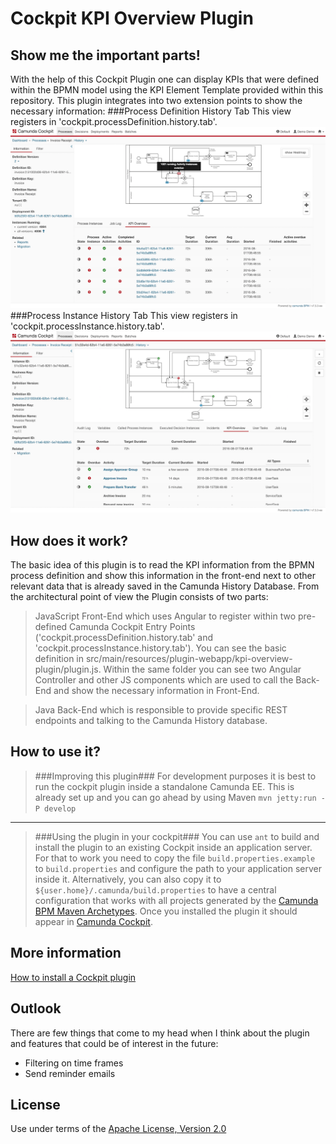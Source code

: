 # Cockpit KPI Overview Plugin

## Show me the important parts!
With the help of this Cockpit Plugin one can display KPIs that were defined within the BPMN model using the KPI Element Template provided within this repository.
This plugin integrates into two extension points to show the necessary information:
###Process Definition History Tab
This view registers in 'cockpit.processDefinition.history.tab'.
![Screenshot](screenshot-processdefinition.png)
###Process Instance History Tab
This view registers in 'cockpit.processInstance.history.tab'.
![Screenshot](screenshot-processinstance.png)


## How does it work?
The basic idea of this plugin is to read the KPI information from the BPMN process definition and show this information in the front-end next to other relevant data that is already saved in the Camunda History Database.
From the architectural point of view the Plugin consists of two parts:
> JavaScript Front-End which uses Angular to register within two pre-defined Camunda Cockpit Entry Points ('cockpit.processDefinition.history.tab' and 'cockpit.processInstance.history.tab'). You can see the basic definition in src/main/resources/plugin-webapp/kpi-overview-plugin/plugin.js.
Within the same folder you can see two Angular Controller and other JS components which are used to call the Back-End and show the necessary information in Front-End.

> Java Back-End which is responsible to provide specific REST endpoints and talking to the Camunda History database.

## How to use it?
> ###Improving this plugin###
For development purposes it is best to run the cockpit plugin inside a standalone Camunda EE.
This is already set up and you can go ahead by using Maven `mvn jetty:run -P develop`

----------

> ###Using the plugin in your cockpit###
You can use `ant` to build and install the plugin to an existing Cockpit inside an application server.
For that to work you need to copy the file `build.properties.example` to `build.properties`
and configure the path to your application server inside it.
Alternatively, you can also copy it to `${user.home}/.camunda/build.properties`
to have a central configuration that works with all projects generated by the
[Camunda BPM Maven Archetypes](http://docs.camunda.org/latest/guides/user-guide/#process-applications-maven-project-templates-archetypes).
Once you installed the plugin it should appear in
[Camunda Cockpit](http://docs.camunda.org/latest/guides/user-guide/#cockpit).

## More information
[How to install a Cockpit plugin](https://docs.camunda.org/manual/latest/examples/tutorials/develop-cockpit-plugin/#integration-into-cockpit)

## Outlook
There are few things that come to my head when I think about the plugin and features that could be of interest in the future:
- Filtering on time frames
- Send reminder emails

## License
Use under terms of the [Apache License, Version 2.0](http://www.apache.org/licenses/LICENSE-2.0)
